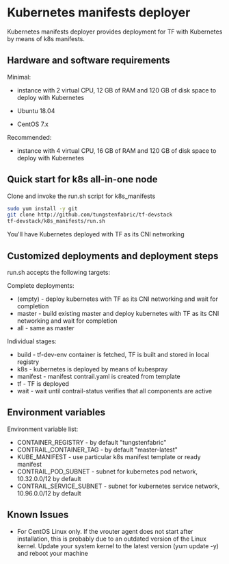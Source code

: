 # Kubernetes manifests deployer

Kubernetes manifests deployer provides deployment for TF with Kubernetes by means of k8s manifests.

## Hardware and software requirements

Minimal:

- instance with 2 virtual CPU, 12 GB of RAM and 120 GB of disk space to deploy with Kubernetes

- Ubuntu 18.04
- CentOS 7.x

Recommended:
- instance with 4 virtual CPU, 16 GB of RAM and 120 GB of disk space to deploy with Kubernetes

## Quick start for k8s all-in-one node

Clone and invoke the run.sh script for k8s_manifests

``` bash
sudo yum install -y git
git clone http://github.com/tungstenfabric/tf-devstack
tf-devstack/k8s_manifests/run.sh
```

You'll have Kubernetes deployed with TF as its CNI networking

## Customized deployments and deployment steps

run.sh accepts the following targets:

Complete deployments:

- (empty) - deploy kubernetes with TF as its CNI networking and wait for completion
- master - build existing master and deploy kubernetes with TF as its CNI networking and wait for completion
- all - same as master

Individual stages:

- build - tf-dev-env container is fetched, TF is built and stored in local registry
- k8s - kubernetes is deployed by means of kubespray
- manifest - manifest contrail.yaml is created from template
- tf - TF is deployed
- wait - wait until contrail-status verifies that all components are active

## Environment variables

Environment variable list:

- CONTAINER_REGISTRY - by default "tungstenfabric"
- CONTRAIL_CONTAINER_TAG - by default "master-latest"
- KUBE_MANIFEST - use particular k8s manifest template or ready manifest 
- CONTRAIL_POD_SUBNET - subnet for kubernetes pod network, 10.32.0.0/12 by default
- CONTRAIL_SERVICE_SUBNET - subnet for kubernetes service network, 10.96.0.0/12 by default

## Known Issues

- For CentOS Linux only. If the vrouter agent does not start after installation, this is probably due to an outdated version of the Linux kernel. Update your system kernel to the latest version (yum update -y) and reboot your machine

